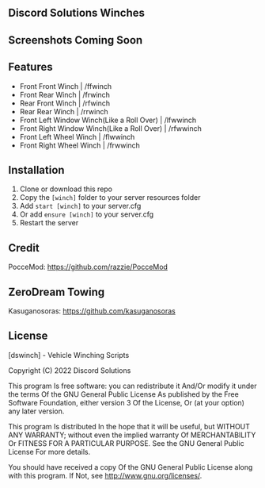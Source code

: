 ## Discord Solutions Winches



## Screenshots Coming Soon

## Features
- Front Front Winch | /ffwinch
- Front Rear Winch | /frwinch
- Rear Front Winch | /rfwinch
- Rear Rear Winch | /rrwinch
- Front Left Window Winch(Like a Roll Over) | /lfwwinch
- Front Right Window Winch(Like a Roll Over) | /rfwwinch
- Front Left Wheel Winch | /flwwinch
- Front Right Wheel Winch | /frwwinch

## Installation
1. Clone or download this repo
2. Copy the `[winch]` folder to your server resources folder
3. Add `start [winch]` to your server.cfg
4. Or add `ensure [winch]` to your server.cfg
5. Restart the server


## Credit
PocceMod: https://github.com/razzie/PocceMod
## ZeroDream Towing
Kasuganosoras: https://github.com/kasuganosoras

## License
[dswinch] - Vehicle Winching Scripts

Copyright (C) 2022 Discord Solutions

This program Is free software: you can redistribute it And/Or modify it under the terms Of the GNU General Public License As published by the Free Software Foundation, either version 3 Of the License, Or (at your option) any later version.

This program Is distributed In the hope that it will be useful, but WITHOUT ANY WARRANTY; without even the implied warranty Of MERCHANTABILITY Or FITNESS FOR A PARTICULAR PURPOSE. See the GNU General Public License For more details.

You should have received a copy Of the GNU General Public License along with this program. If Not, see http://www.gnu.org/licenses/.
